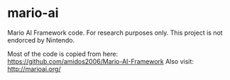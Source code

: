 # mario-ai
Mario AI Framework code. For research purposes only. This project is not endorced by Nintendo.

Most of the code is copied from here: https://github.com/amidos2006/Mario-AI-Framework
Also visit: http://marioai.org/
